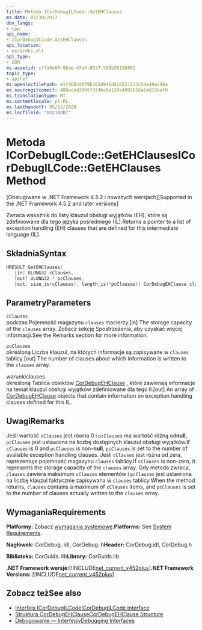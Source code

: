 ```yaml
---
title: Metoda ICorDebugILCode::GetEHClauses
ms.date: 03/30/2017
dev_langs:
- cpp
api_name:
- ICorDebugILCode.GetEHClauses
api_location:
- mscordbi.dll
api_type:
- COM
ms.assetid: cf7a0e00-06ae-47a5-8037-598b26196802
topic_type:
- apiref
ms.openlocfilehash: e1fd68cd079b381d941d416831133c54e49ac48a
ms.sourcegitcommit: 488aced39b5f374bc0a139a4993616a54d15baf0
ms.translationtype: MT
ms.contentlocale: pl-PL
ms.lasthandoff: 05/12/2020
ms.locfileid: "83210387"
---
```

# <a name="icordebugilcodegetehclauses-method"></a><span data-ttu-id="77d10-102">Metoda ICorDebugILCode::GetEHClauses</span><span class="sxs-lookup"><span data-stu-id="77d10-102">ICorDebugILCode::GetEHClauses Method</span></span>
<span data-ttu-id="77d10-103">[Obsługiwane w .NET Framework 4.5.2 i nowszych wersjach]</span><span class="sxs-lookup"><span data-stu-id="77d10-103">[Supported in the .NET Framework 4.5.2 and later versions]</span></span>  
  
 <span data-ttu-id="77d10-104">Zwraca wskaźnik do listy klauzul obsługi wyjątków (EH), które są zdefiniowane dla tego języka pośredniego (IL).</span><span class="sxs-lookup"><span data-stu-id="77d10-104">Returns a pointer to a list of exception handling (EH) clauses that are defined for this intermediate language (IL).</span></span>  
  
## <a name="syntax"></a><span data-ttu-id="77d10-105">Składnia</span><span class="sxs-lookup"><span data-stu-id="77d10-105">Syntax</span></span>  
  
```cpp
HRESULT GetEHClauses(  
   [in] ULONG32 cClauses,  
   [out] ULONG32 * pcClauses,  
   [out, size_is(cClauses), length_is(*pcClauses)] CorDebugEHClause clauses[]);  
```  
  
## <a name="parameters"></a><span data-ttu-id="77d10-106">Parametry</span><span class="sxs-lookup"><span data-stu-id="77d10-106">Parameters</span></span>  
 `cClauses`  
 <span data-ttu-id="77d10-107">podczas Pojemność magazynu `clauses` macierzy.</span><span class="sxs-lookup"><span data-stu-id="77d10-107">[in] The storage capacity of the `clauses` array.</span></span> <span data-ttu-id="77d10-108">Zobacz sekcję Spostrzeżenia, aby uzyskać więcej informacji.</span><span class="sxs-lookup"><span data-stu-id="77d10-108">See the Remarks section for more information.</span></span>  
  
 `pcClauses`  
 <span data-ttu-id="77d10-109">określoną Liczba klauzul, na których informacje są zapisywane w `clauses` tablicy.</span><span class="sxs-lookup"><span data-stu-id="77d10-109">[out] The number of clauses about which information is written to the `clauses` array.</span></span>  
  
 <span data-ttu-id="77d10-110">warunki</span><span class="sxs-lookup"><span data-stu-id="77d10-110">clauses</span></span>  
 <span data-ttu-id="77d10-111">określoną Tablica obiektów [CorDebugEHClause](cordebugehclause-structure.md) , które zawierają informacje na temat klauzul obsługi wyjątków zdefiniowane dla tego Il.</span><span class="sxs-lookup"><span data-stu-id="77d10-111">[out] An array of [CorDebugEHClause](cordebugehclause-structure.md) objects that contain information on exception handling clauses defined for this IL.</span></span>  
  
## <a name="remarks"></a><span data-ttu-id="77d10-112">Uwagi</span><span class="sxs-lookup"><span data-stu-id="77d10-112">Remarks</span></span>  
 <span data-ttu-id="77d10-113">Jeśli wartość `cClauses` jest równa 0 i `pcClauses` ma wartość różną od**null**, `pcClauses` jest ustawiona na liczbę dostępnych klauzul obsługi wyjątków.</span><span class="sxs-lookup"><span data-stu-id="77d10-113">If `cClauses` is 0 and `pcClauses` is non-**null**, `pcClauses` is set to the number of available exception handling clauses.</span></span> <span data-ttu-id="77d10-114">Jeśli `cClauses` jest różna od zera, reprezentuje pojemność magazynu `clauses` tablicy.</span><span class="sxs-lookup"><span data-stu-id="77d10-114">If `cClauses` is non-zero, it represents the storage capacity of the `clauses` array.</span></span> <span data-ttu-id="77d10-115">Gdy metoda zwraca, `clauses` zawiera maksimum `cClauses` elementów i `pcClauses` jest ustawiona na liczbę klauzul faktycznie zapisywana w `clauses` tablicy.</span><span class="sxs-lookup"><span data-stu-id="77d10-115">When the method returns, `clauses` contains a maximum of `cClauses` items, and `pcClauses` is set to the number of clauses actually written to the `clauses` array.</span></span>  
  
## <a name="requirements"></a><span data-ttu-id="77d10-116">Wymagania</span><span class="sxs-lookup"><span data-stu-id="77d10-116">Requirements</span></span>  
 <span data-ttu-id="77d10-117">**Platformy:** Zobacz [wymagania systemowe](../../get-started/system-requirements.md).</span><span class="sxs-lookup"><span data-stu-id="77d10-117">**Platforms:** See [System Requirements](../../get-started/system-requirements.md).</span></span>  
  
 <span data-ttu-id="77d10-118">**Nagłówek:** CorDebug. idl, CorDebug. h</span><span class="sxs-lookup"><span data-stu-id="77d10-118">**Header:** CorDebug.idl, CorDebug.h</span></span>  
  
 <span data-ttu-id="77d10-119">**Biblioteka:** CorGuids. lib</span><span class="sxs-lookup"><span data-stu-id="77d10-119">**Library:** CorGuids.lib</span></span>  
  
 <span data-ttu-id="77d10-120">**.NET Framework wersje:**[!INCLUDE[net_current_v452plus](../../../../includes/net-current-v452plus-md.md)]</span><span class="sxs-lookup"><span data-stu-id="77d10-120">**.NET Framework Versions:** [!INCLUDE[net_current_v452plus](../../../../includes/net-current-v452plus-md.md)]</span></span>  
  
## <a name="see-also"></a><span data-ttu-id="77d10-121">Zobacz też</span><span class="sxs-lookup"><span data-stu-id="77d10-121">See also</span></span>

- [<span data-ttu-id="77d10-122">Interfejs ICorDebugILCode</span><span class="sxs-lookup"><span data-stu-id="77d10-122">ICorDebugILCode Interface</span></span>](icordebugilcode-interface.md)
- [<span data-ttu-id="77d10-123">Struktura CorDebugEHClause</span><span class="sxs-lookup"><span data-stu-id="77d10-123">CorDebugEHClause Structure</span></span>](cordebugehclause-structure.md)
- [<span data-ttu-id="77d10-124">Debugowanie — Interfejsy</span><span class="sxs-lookup"><span data-stu-id="77d10-124">Debugging Interfaces</span></span>](debugging-interfaces.md)

